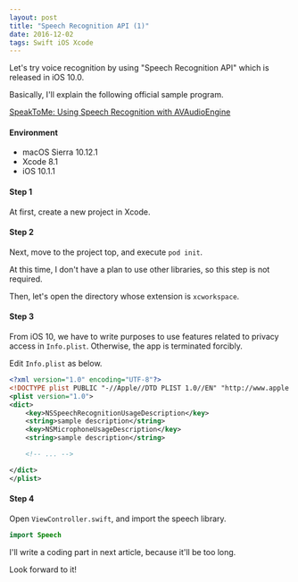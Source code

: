 ```yaml
---
layout: post
title: "Speech Recognition API (1)"
date: 2016-12-02
tags: Swift iOS Xcode
---
```

Let's try voice recognition by using "Speech Recognition API" which is released in iOS 10.0.

Basically, I'll explain the following official sample program.

[SpeakToMe: Using Speech Recognition with AVAudioEngine](https://developer.apple.com/library/prerelease/content/samplecode/SpeakToMe/Introduction/Intro.html)

#### **Environment**
- macOS Sierra 10.12.1
- Xcode 8.1
- iOS 10.1.1

#### **Step 1**
At first, create a new project in Xcode.

#### **Step 2**
Next, move to the project top, and execute `pod init`.

At this time, I don't have a plan to use other libraries,
so this step is not required.

Then, let's open the directory whose extension is `xcworkspace`.

#### **Step 3**
From iOS 10, we have to write purposes to use features related to privacy access in `Info.plist`. Otherwise, the app is terminated forcibly.

Edit `Info.plist` as below.

```xml
<?xml version="1.0" encoding="UTF-8"?>
<!DOCTYPE plist PUBLIC "-//Apple//DTD PLIST 1.0//EN" "http://www.apple.com/DTDs/PropertyList-1.0.dtd">
<plist version="1.0">
<dict>
	<key>NSSpeechRecognitionUsageDescription</key>
	<string>sample description</string>
	<key>NSMicrophoneUsageDescription</key>
	<string>sample description</string>

	<!-- ... -->

</dict>
</plist>
```

#### **Step 4**
Open `ViewController.swift`, and import the speech library.

```swift
import Speech
```

I'll write a coding part in next article, because it'll be too long.

Look forward to it!
